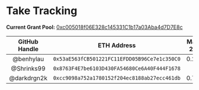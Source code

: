 # Take Tracking

**Current Grant Pool:** [0xc005018f06E328c145331C1b17a03Aba4d7D7E8c](https://etherscan.io/address/0xc005018f06E328c145331C1b17a03Aba4d7D7E8c)

| GitHub Handle | ETH Address                                  | May 26 | Jun 9 | Dec 15 | Dec 29 |
|:-------------:|:--------------------------------------------:|:------:|:-----:|:------:|:------:|
| @benhylau     | `0x53aE563fCB501221FC11EFDD05B96Ce7e1c350C0` |   0.28 |  0.08 |        |        |
| @Shrinks99    | `0x8763F4E7be6103D430FA54680Ce6A40F444F1678` |        |       |        |        |
| @darkdrgn2k   | `0xcc9098a752a1780152f204ec8188ab27ecc461db` |   0.74 |  0.32 |  0.18  |        |
